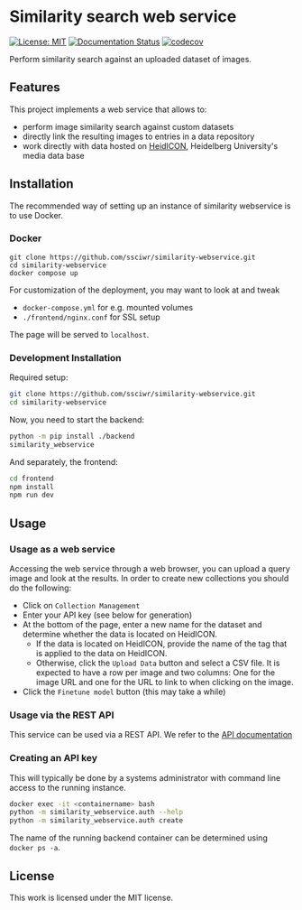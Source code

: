 # Similarity search web service

[![License: MIT](https://img.shields.io/badge/License-MIT-yellow.svg)](https://opensource.org/licenses/MIT)
[![Documentation Status](https://readthedocs.org/projects/similarity-webservice/badge/)](https://similarity-webservice.readthedocs.io/)
[![codecov](https://codecov.io/gh/ssciwr/similarity-webservice/branch/main/graph/badge.svg)](https://codecov.io/gh/ssciwr/similarity-webservice)

Perform similarity search against an uploaded dataset of images.

## Features

This project implements a web service that allows to:
* perform image similarity search against custom datasets
* directly link the resulting images to entries in a data repository
* work directly with data hosted on [HeidICON](https://heidicon.ub.uni-heidelberg.de), Heidelberg University's media data base

## Installation

The recommended way of setting up an instance of similarity webservice is to use Docker.

### Docker

```
git clone https://github.com/ssciwr/similarity-webservice.git
cd similarity-webservice
docker compose up
```

For customization of the deployment, you may want to look at and tweak
* `docker-compose.yml` for e.g. mounted volumes
* `./frontend/nginx.conf` for SSL setup

The page will be served to `localhost`.

### Development Installation

Required setup:

```bash
git clone https://github.com/ssciwr/similarity-webservice.git
cd similarity-webservice
```

Now, you need to start the backend:
```bash
python -m pip install ./backend
similarity_webservice
```

And separately, the frontend:
```bash
cd frontend
npm install
npm run dev
```

## Usage

### Usage as a web service

Accessing the web service through a web browser, you can upload a query image and look at the results.
In order to create new collections you should do the following:

* Click on `Collection Management`
* Enter your API key (see below for generation)
* At the bottom of the page, enter a new name for the dataset and determine whether the data is located on HeidICON.
  * If the data is located on HeidICON, provide the name of the tag that is applied to the data on HeidICON.
  * Otherwise, click the `Upload Data` button and select a CSV file. It is expected to have a row per image and two columns: One for the image URL and one for the URL to link to when clicking on the image.
* Click the `Finetune model` button (this may take a while)

### Usage via the REST API

This service can be used via a REST API. We refer to the [API documentation](https://similarity-webservice.readthedocs.io/en/latest/demo.html#)

### Creating an API key

This will typically be done by a systems administrator with command line access to the running instance.

```bash
docker exec -it <containername> bash
python -m similarity_webservice.auth --help
python -m similarity_webservice.auth create
```

The name of the running backend container can be determined using `docker ps -a`.

## License

This work is licensed under the MIT license.
